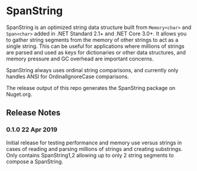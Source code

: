 # SpanString
SpanString is an optimized string data structure built from `Memory<char>` and `Span<char>` added in .NET Standard 2.1+ and .NET Core 3.0+. It allows you to gather string segments from the memory of other strings to act as a single string. This can be useful for applications where millions of strings are parsed and used as keys for dictionaries or other data structures, and memory pressure and GC overhead are important concerns.

SpanString always uses ordinal string comparisons, and currently only handles ANSI for OrdinalIgnoreCase comparisons.

The release output of this repo generates the SpanString package on Nuget.org.

## Release Notes

### 0.1.0 22 Apr 2019
Initial release for testing performance and memory use versus strings in cases of reading and parsing millions of strings and creating substrings. Only contains SpanString1,2 allowing up to only 2 string segments to compose a SpanString.
